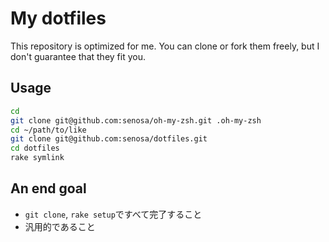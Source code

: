 # My dotfiles
This repository is optimized for me. You can clone or fork them freely, but I don't guarantee that they fit you.

## Usage

```sh
cd
git clone git@github.com:senosa/oh-my-zsh.git .oh-my-zsh
cd ~/path/to/like
git clone git@github.com:senosa/dotfiles.git
cd dotfiles
rake symlink
```

## An end goal
* `git clone`, `rake setup`ですべて完了すること
* 汎用的であること
